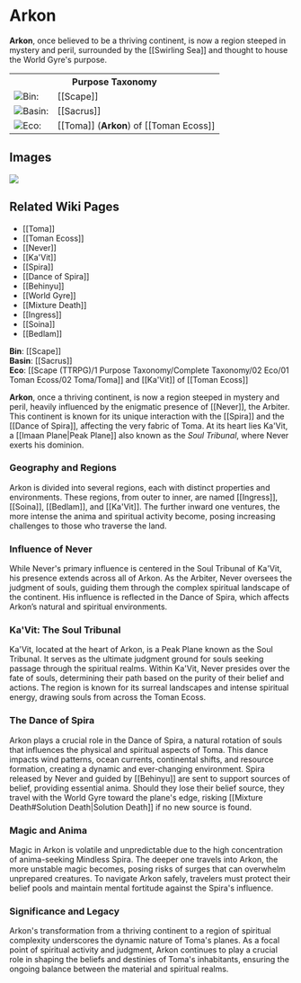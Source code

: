 <!-- wiki-header-section:start -->
# Arkon

**Arkon**, once believed to be a thriving continent, is now a region steeped in mystery and peril, surrounded by the [[Swirling Sea]] and thought to house the World Gyre's purpose.
<!--
**Arkon**, once a thriving continent, is now a region steeped in mystery and peril, heavily influenced by the enigmatic presence of [[Never]], the Arbiter. As the centermost continent on [[Toma]], Arkon is known for its unique interaction with the [[Spira]] and the [[Dance of Spira]], affecting the very fabric of the plane. At its heart lies [[Ka'Vit]], a [[Imaan Plane|Peak Plane]] also known as the Soul Tribunal, where Never exerts his dominion.
-->
<!-- wiki-header-section:end -->

<!-- taxonomy-table-section:start -->
<div class="taxonomy-table">
  <table>
    <tr>
      <th colspan="3">Purpose Taxonomy</th>
    </tr>
    <tr>
      <td class="taxon-label"><img src="../svg/bin.svg" class="taxon-icon">Bin:</td>
      <td class="taxon-content" colspan="2">[[Scape]]</td>
    </tr>
    <tr>
      <td class="taxon-label"><img src="../svg/basin.svg" class="taxon-icon">Basin:</td>
      <td class="taxon-content" colspan="2">[[Sacrus]]</td>
    </tr>
    <tr>
      <td class="taxon-label"><img src="../svg/eco.svg" class="taxon-icon">Eco:</td>
      <td class="taxon-content" colspan="2">[[Toma]] (<b>Arkon</b>) of [[Toman Ecoss]]</td>
    </tr>
  </table>
</div>
<!-- taxonomy-table-section:end -->

<!--
## Main Section

### Geography and Regions

**Arkon** is divided into several regions, each with distinct properties and environments. These regions, from outer to inner, are named [[Ingress]], [[Soina]], [[Bedlam]], and [[Ka'Vit]]. The further inward one ventures, the more intense the anima and spiritual activity become, posing increasing challenges to those who traverse the land.

### Influence of Never

While Never's primary influence is centered in the Soul Tribunal of Ka'Vit, his presence extends across all of **Arkon**. As the Arbiter, Never oversees the judgment of souls, guiding them through the complex spiritual landscape of the continent. His influence is reflected in the Dance of Spira, which affects Arkon’s natural and spiritual environments.

### Ka'Vit: The Soul Tribunal

[[Ka'Vit]], located at the heart of **Arkon**, is a Peak Plane known as the Soul Tribunal. It serves as the ultimate judgment ground for souls seeking passage through the spiritual realms. Within Ka'Vit, Never presides over the fate of souls, determining their path based on the purity of their belief and actions. The region is known for its surreal landscapes and intense spiritual energy, drawing souls from across the Toman Ecoss.

### The Dance of Spira

**Arkon** plays a crucial role in the [[Dance of Spira]], a natural rotation of souls that influences the physical and spiritual aspects of Toma. This dance impacts wind patterns, ocean currents, continental shifts, and resource formation, creating a dynamic and ever-changing environment. Spira released by Never and guided by [[Behinyu]] are sent to support sources of belief, providing essential anima. Should they lose their belief source, they travel with the [[World Gyre]] toward the plane's edge, risking [[Mixture Death#Solution Death|Solution Death]] if no new source is found.

### Magic and Anima

Magic in **Arkon** is volatile and unpredictable due to the high concentration of anima-seeking Mindless Spira. The deeper one travels into the continent, the more unstable magic becomes, posing risks of surges that can overwhelm unprepared creatures. To navigate Arkon safely, travelers must protect their belief pools and maintain mental fortitude against the Spira's influence.

### Significance and Legacy

**Arkon**'s transformation from a thriving continent to a region of spiritual complexity underscores the dynamic nature of Toma's planes. As a focal point of spiritual activity and judgment, Arkon continues to play a crucial role in shaping the beliefs and destinies of Toma's inhabitants, ensuring the ongoing balance between the material and spiritual realms.
-->
## Images

<img src="wiki_images/Arkon.png"></img>

## Related Wiki Pages

- [[Toma]]
- [[Toman Ecoss]]
- [[Never]]
- [[Ka'Vit]]
- [[Spira]]
- [[Dance of Spira]]
- [[Behinyu]]
- [[World Gyre]]
- [[Mixture Death]]
- [[Ingress]]
- [[Soina]]
- [[Bedlam]]

<!-- not-for-live-publishing:start -->
<!-- obsidian-pull:start -->
**Bin**: [[Scape]]  
**Basin**: [[Sacrus]]  
**Eco**: [[Scape (TTRPG)/1 Purpose Taxonomy/Complete Taxonomy/02 Eco/01 Toman Ecoss/02 Toma/Toma]] and [[Ka'Vit]] of [[Toman Ecoss]]

**Arkon**, once a thriving continent, is now a region steeped in mystery and peril, heavily influenced by the enigmatic presence of [[Never]], the Arbiter. This continent is known for its unique interaction with the [[Spira]] and the [[Dance of Spira]], affecting the very fabric of Toma. At its heart lies Ka'Vit, a [[Imaan Plane|Peak Plane]] also known as the *Soul Tribunal*, where Never exerts his dominion.

### Geography and Regions

Arkon is divided into several regions, each with distinct properties and environments. These regions, from outer to inner, are named [[Ingress]], [[Soina]], [[Bedlam]], and [[Ka'Vit]]. The further inward one ventures, the more intense the anima and spiritual activity become, posing increasing challenges to those who traverse the land.

### Influence of Never

While Never's primary influence is centered in the Soul Tribunal of Ka'Vit, his presence extends across all of Arkon. As the Arbiter, Never oversees the judgment of souls, guiding them through the complex spiritual landscape of the continent. His influence is reflected in the Dance of Spira, which affects Arkon’s natural and spiritual environments.

### Ka'Vit: The Soul Tribunal

Ka'Vit, located at the heart of Arkon, is a Peak Plane known as the Soul Tribunal. It serves as the ultimate judgment ground for souls seeking passage through the spiritual realms. Within Ka'Vit, Never presides over the fate of souls, determining their path based on the purity of their belief and actions. The region is known for its surreal landscapes and intense spiritual energy, drawing souls from across the Toman Ecoss.

### The Dance of Spira

Arkon plays a crucial role in the Dance of Spira, a natural rotation of souls that influences the physical and spiritual aspects of Toma. This dance impacts wind patterns, ocean currents, continental shifts, and resource formation, creating a dynamic and ever-changing environment. Spira released by Never and guided by [[Behinyu]] are sent to support sources of belief, providing essential anima. Should they lose their belief source, they travel with the World Gyre toward the plane's edge, risking [[Mixture Death#Solution Death|Solution Death]] if no new source is found.

### Magic and Anima

Magic in Arkon is volatile and unpredictable due to the high concentration of anima-seeking Mindless Spira. The deeper one travels into Arkon, the more unstable magic becomes, posing risks of surges that can overwhelm unprepared creatures. To navigate Arkon safely, travelers must protect their belief pools and maintain mental fortitude against the Spira's influence.

### Significance and Legacy

Arkon's transformation from a thriving continent to a region of spiritual complexity underscores the dynamic nature of Toma's planes. As a focal point of spiritual activity and judgment, Arkon continues to play a crucial role in shaping the beliefs and destinies of Toma's inhabitants, ensuring the ongoing balance between the material and spiritual realms.
<!-- obsidian-pull:end -->
<!--
This section is for content, lore, or discoveries that are NOT meant for live publishing to the site. 
Leave this empty unless specifically requested. Use this to stage information that will be revealed to players later.
-->
<!-- not-for-live-publishing:end -->
